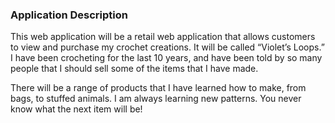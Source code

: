 <!DOCTYPE html>
<html>
<body>
<h3>Application Description</h3>
  
<p> This web application will be a retail web application that allows customers to view and purchase my crochet creations. It will be called “Violet’s Loops.” I have been crocheting for the last 10 years, and have been told by so many people that I should sell some of the items that I have made. </p>
<p> There will be a range of products that I have learned how to make, from bags, to stuffed animals. I am always learning new patterns. You never know what the next item will be! </p>
</body>
</html>
